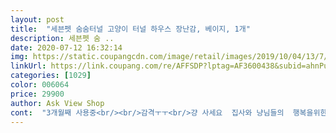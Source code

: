 ```yaml
---
layout: post 
title:  "세븐펫 숨숨터널 고양이 터널 하우스 장난감, 베이지, 1개" 
description: 세븐펫 숨 ..
date: 2020-07-12 16:32:14 
img: https://static.coupangcdn.com/image/retail/images/2019/10/04/13/7/13459f1d-8d55-4e0d-b659-b4c343d07ecb.jpg 
linkUrl: https://link.coupang.com/re/AFFSDP?lptag=AF3600438&subid=ahnPublicAsk&pageKey=313492462&itemId=991346752&vendorItemId=5417089944&traceid=V0-113-aaeb3497ab068871 
categories: [1029] 
color: 006064 
price: 29900 
author: Ask View Shop 
cont:  "3개월째 사용중<br/><br/>감격ㅜㅜ<br/>걍 사세요  집사와 냥님들의  행복을위한<br/>겁쟁이 주인님인데 거부감 없이 잘 놀더라구요<br/>공 달려있는 것도 혼자 쳐보고<br/>그냥 빨리 사줄껄ᆢ하는생각이 들게만드네요<br/>기왕 살거 튼튼한걸로 사자! 한건데 후회 전혀 없습니다<br/>길냥이와 인연이 되어 어쩌다집사가 된지 5개월이 됐어요.<br/><br/>남자친구가 여태까지 산 고양이 장난감 중 최고라고<br/>내려놓는순간... <br/>... <br/>... <br/>... <br/>.<br/>.<br/><br/>냥이 물건은 많이 안살려고 하는데<br/>냥이는 입구에 방울하고 놀기 바쁘네요<br/>냥이를 데려온 둘째아이가 자기용돈을 주며 주문해달래서 주문했어요.<br/><br/>다이어트에 톡톡히 도움이 될 것 같아 기대중입니다<br/>덕분에 아이가 편히 돌아다닐것같아요.<br/><br/>돈이 안 아깝다고 하네요 ㅋㅋ̄̈ㅋ꙼̈ㅋ̆̎<br/>딩동펫 공룡알 하우스처럼 지퍼로 고정하는 형식이네요<br/>뛰기 싫어하는 돼지고영님인데<br/>망설이시는 분들 저 믿고 바로 구매하셔용 ㅎㅎㅎ<br/>몇번 왔다갔다하더니 터널속에서 안나오네요 ㅎㅎ<br/>무엇보다 냥님들의 간택을 받으신 장난감임^^♡<br/>벼루고 벼루다 구입<br/>비닐 뜯자마자 퐁하고 풀리니까 조심해서 열어주세요<br/>비닐 포장 뜯자마자 와서 부비적부비적,,,<br/>빨리내려놔달라고 안달하더니<br/>사실 저렴이 터널을 살까 많이 고민하다가<br/>생각보다 크기는 큰데<br/>실밥 몇개 나온거야 쿨하게 패스(가위로 살짝 다듬다듬)<br/>아 냥님들에겐 행복한 놀이공간,<br/>아랑곳 하지않고 입실해주시고<br/>아주 ㅇ날라다녀요<br/>아직도 좋아라하는 숨숨집^^<br/>안따라가면 빼꼼 하고 내다보고 또 야옹 하고 부름<br/>안에 동그란 쿠션도 너무 푹신해요<br/>안에서 잠도 자구요!<br/>역시 사길 잘한거같음^^<br/>울 작은냥님은... <br/>... <br/>... <br/>.<br/>.<br/>이세상 텐션이 아니셨음ㅋ<br/>울 큰냥님은 땅콩수술하시고 힘드실텐데 넥카라따위<br/>울집 2냥님들 도착하자마자 소독하고 털어주는데도<br/>자본주의의 선물이예요^^ㅎ<br/>잘산것 같아 기분좋아요^^<br/>저는 중간에 자꾸 안감 천이 끼어서 조금 애먹었어요 ㅎㅎㅎ<br/>저도 몇번 들어가서 앉아봤어요.<br/>.<br/> 아늑ㅋㅋㅋㅋㅋ<br/>저질체력이라 아가냥들 이랑 깃털ㆍ방울놀이 힘드신<br/>전국에 계신 집사님들<br/>조립도 초등애들이 스윽 했구요.<br/><br/>조립하는건 어렵지 않았어요!<br/>주인님 인생 최고의 장난감,,,입니다<br/>주인님 한대 맞을뻔 했어용,,,ㅎ허<br/>지퍼 이 잘 맞춰서 잠그시면 돼요!<br/>집사 퇴근하면 야옹 하고 부르고선 숨숨집으로 들어감<br/>집사에겐  절대휴식시간을 선사해주심<br/>찍찍이가 바닥으로 가게 두시고<br/>처음 받았을 때 저렇게 포개져서 왔구요!<br/>천에서 냄새가나거나 하는것도없고<br/>천이 얇거나 늘어지는 천이 아니에요!<br/>택배 왔을 때부터 본인 물건인줄 아나 봐요 ㅋㅋㅋ̄̈ㅋ꙼̈ㅋ̆̎<br/>터널 밖에서 제가 손으로 툭툭 쳐주면 그거 잡으려고<br/>털을 많이 안 먹을 것 같아서 좋네요<br/>튼튼하고 폴리 느낌이 나는 천이에요 반질반질<br/>" 
---
```

